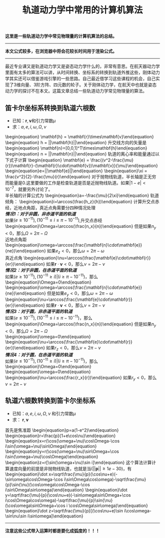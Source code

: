 ﻿---
title: 轨道动力学中常用的计算机算法
categories:
- Programming
tags:
- 天文 
- 数值算法 
updated: 2017-4-7 
---
<script type="text/x-mathjax-config">
  		MathJax.Hub.Config({
            tex2jax: {
                inlineMath: [['$','$'], ['\\(','\\)']]
            },
  			TeX: { 
                equationNumbers: {  
                    autoNumber: "AMS"  
                },
     		    extensions: ["AMSmath.js"]
            },
            CommonHTML: { 
                linebreaks: { 
                    automatic: true 
                } 
            },
            "HTML-CSS": { 
                linebreaks: { 
                    automatic: true 
                } 
            },
            SVG: { 
                linebreaks: { 
                    automatic: true 
                } 
            }
  		});
		</script>
 <script type="text/javascript" src="https://cdn.mathjax.org/mathjax/latest/MathJax.js?config=TeX-AMS-MML_HTMLorMML"></script>
**这里是一些轨道动力学中常见物理量的计算机算法的总结。**

---
**本文公式较多，在浏览器中将会花较长时间用于渲染公式。**  
  
--- 

最近专业课又是轨道动力学又是姿态动力学什么的，非常有意思。在航天器动力学里面有太多的算法可以讲，从时间转换、坐标系的转换到轨道外推这些，刚体动力学其实还可以借鉴游戏引擎的一些思路。自己最近借学习这些课程的机会，自己实现了3维向量、3阶方阵、四元数的轮子。关于刚体动力学，在航天中也就是姿态动力学的探讨不在本文。这篇文章总结一些轨道动力学常见物理量的算法。

## 笛卡尔坐标系转换到轨道六根数
* 已知：$\mathbf{r},\mathbf{v}$和引力常数$\mu$
* 求：$a,e,i,\omega,\Omega,\nu$  
  
\begin{equation} \mathbf{h} = \mathbf{r}\times\mathbf{v}\end{equation}
\begin{equation} h = ||\mathbf{h}||\end{equation}
升交线方向的矢量是
\begin{equation} \mathbf{n}=[0,0,1]^T\times\mathbf{h}\end{equation}
\begin{equation} n = ||\mathbf{n}||\end{equation}
轨道的离心率和能量通过以下式子计算
\begin{equation} \mathbf{e} = \frac{(v^2-\frac{\mu}{r})\mathbf{r}-(\mathbf{r}\cdot\mathbf{v})\mathbf{v}}{\mu}\end{equation}
\begin{equation}e=||\mathbf{e}||\end{equation}
\begin{equation}\xi = \frac{v^2}{2}-\frac{\mu}{r}\end{equation}
对于抛物线轨道，半长轴是正无穷而能量是0.这里要做的工作是检查轨道是否是近抛物线轨道。如果$|1-e|<10^{-7}$，就要另外讨论了。  
半长轴的计算公式为
\begin{equation}a=-\frac{\mu}{2\xi}\end{equation}
轨道倾角：
\begin{equation}i=\arccos(\frac{h_z}{h})\end{equation}
计算升交点赤经，近地点角距，真近点角需要分四种情况处理  
**_情况1：对于非圆，非赤道平面的轨道_**  
如果$(e \geq 10^{−11}),(10^{−11} \leq i \leq \pi − 10^{−11})$,升交点赤经
\begin{equation}\Omega=\arccos(\frac{n_x}{n})\end{equation}
但是如果$n_y<0$，那么$\Omega = 2\pi-\Omega$  
近地点角距
\begin{equation}\omega=\arccos(\frac{\mathbf{n}\cdot\mathbf{e}}{ne})\end{equation}
如果$e_z<0$，那么$\omega = 2\pi-\omega$   
真近点角
\begin{equation}\nu=\arccos(\frac{\mathbf{e}\cdot\mathbf{r}}{er})\end{equation}
如果$\mathbf{r}\cdot\mathbf{v}<0$，那么$\nu=2\pi-\nu$  
**_情况2：对于非圆，在赤道平面的轨道_**   
如果$(e \geq 10^{−11}),(10^{−11} \geq i)|(i \geq \pi − 10^{−11})$，那么
\begin{equation}\Omega=0\end{equation}
\begin{equation}\omega=\arccos(\frac{\mathbf{n}\cdot\mathbf{e}}{ne})\end{equation}
但是如果$e_y<0$，那么$\omega = 2\pi-\omega$   
\begin{equation}\nu=\arccos(\frac{\mathbf{e}\cdot\mathbf{r}}{er})\end{equation}
如果$\mathbf{r}\cdot\mathbf{v}<0$，那么$\nu=2\pi-\nu$  
**_情况3：对于圆，非赤道平面的轨道_**  
如果$(e \leq 10^{−11}),(10^{−11} \leq i \leq \pi − 10^{−11})$，那么
\begin{equation}\Omega=\arccos(\frac{n_x}{n})\end{equation}
但是如果$n_y<0$，那么$\Omega = 2\pi-\Omega$   
\begin{equation}\omega=0\end{equation}
\begin{equation}\nu=\arccos(\frac{\mathbf{e}\cdot\mathbf{r}}{er})\end{equation}
如果$r_z<0$，那么$\nu=2\pi-\nu$  
**_情况4：对于圆，在赤道平面的轨道_**  
如果$(e \leq 10^{−11}),(10^{−11} \geq i)|(i \geq \pi − 10^{−11})$，那么
\begin{equation}\Omega=0\end{equation}
\begin{equation}\omega=0\end{equation}
\begin{equation}\nu=\arccos(\frac{r_x}{r})\end{equation}
如果$r_y<0$，那么$\nu=2\pi-\nu$

## 轨道六根数转换到笛卡尔坐标系
* 已知：$a,e,i,\omega,\Omega,\nu$ 和引力常数$\mu$  
* 求： $\mathbf{r},\mathbf{v}$  
  
首先是焦准距
\begin{equation}p=a(1-e^2)\end{equation}
\begin{equation}r=\frac{p}{1+e\cos\nu}\end{equation}
\begin{equation}x=r(\cos(\omega+\nu)\cos\Omega-\cos i\sin(\omega+\nu)\sin\Omega)\end{equation}
\begin{equation}y=r(\cos(\omega+\nu)\sin\Omega+\cos i\sin(\omega+\nu)\cos\Omega)\end{equation}
\begin{equation}z=r[\sin(\omega+\nu)\sin i]\end{equation}
这个算法计算计算速度向量的前提是非抛物线轨道，也就是当($||\mathbf{p}||\geq1e-30$)，有
\begin{equation}\dot x=\sqrt\frac{\mu}{p}(\cos\nu+e)(-\sin\omega\cos\Omega-\cos i\sin\Omega\cos\omega)-\sqrt\frac{\mu}{p}\sin{\nu}(\cos\omega\cos\Omega-\cos  i\sin\Omega\sin\omega)\end{equation}
\begin{equation}\dot y=\sqrt\frac{\mu}{p}(\cos\nu+e)(-\sin\omega\sin\Omega+\cos i\cos\Omega\cos\omega)-\sqrt\frac{\mu}{p}\sin{\nu}(\cos\omega\sin\Omega+\cos i \cos\Omega\sin\omega)\end{equation}
\begin{equation}\dot z=\sqrt\frac{\mu}{p}[(\cos\nu+e)\sin i\cos\omega-\sin\nu\sin i\sin\omega]\end{equation}


---
**注意这些公式带入运算时都是要化成弧度的！！！**
